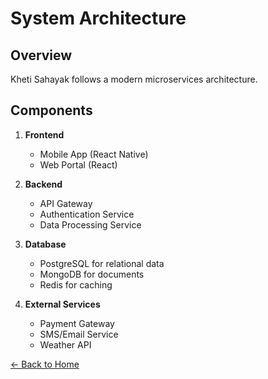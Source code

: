 # System Architecture

## Overview

Kheti Sahayak follows a modern microservices architecture.

## Components

1. **Frontend**
   - Mobile App (React Native)
   - Web Portal (React)

2. **Backend**
   - API Gateway
   - Authentication Service
   - Data Processing Service

3. **Database**
   - PostgreSQL for relational data
   - MongoDB for documents
   - Redis for caching

4. **External Services**
   - Payment Gateway
   - SMS/Email Service
   - Weather API

[← Back to Home](Home)

